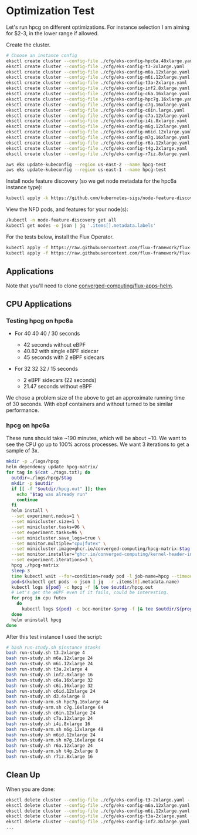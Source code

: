 # Optimization Test

Let's run hpcg on different optimizations. For instance selection I am aiming for $2-3, in the lower range if allowed.

Create the cluster.

```bash
# Choose an instance config
eksctl create cluster --config-file ./cfg/eks-config-hpc6a.48xlarge.yaml
eksctl create cluster --config-file ./cfg/eks-config-t3-2xlarge.yaml
eksctl create cluster --config-file ./cfg/eks-config-m6a.12xlarge.yaml
eksctl create cluster --config-file ./cfg/eks-config-m6i.12xlarge.yaml
eksctl create cluster --config-file ./cfg/eks-config-t3a-2xlarge.yaml
eksctl create cluster --config-file ./cfg/eks-config-inf2.8xlarge.yaml
eksctl create cluster --config-file ./cfg/eks-config-c6a.16xlarge.yaml
eksctl create cluster --config-file ./cfg/eks-config-hpc7g.16xlarge.yaml
eksctl create cluster --config-file ./cfg/eks-config-c7g.16xlarge.yaml
eksctl create cluster --config-file ./cfg/eks-config-c6in.large.yaml
eksctl create cluster --config-file ./cfg/eks-config-c7a.12xlarge.yaml
eksctl create cluster --config-file ./cfg/eks-config-i4i.8xlarge.yaml
eksctl create cluster --config-file ./cfg/eks-config-m6g.12xlarge.yaml
eksctl create cluster --config-file ./cfg/eks-config-m6id.12xlarge.yaml
eksctl create cluster --config-file ./cfg/eks-config-m7g.16xlarge.yaml
eksctl create cluster --config-file ./cfg/eks-config-r6a.12xlarge.yaml
eksctl create cluster --config-file ./cfg/eks-config-t4g.2xlarge.yaml
eksctl create cluster --config-file ./cfg/eks-config-r7iz.8xlarge.yaml

aws eks update-kubeconfig --region us-east-2 --name hpcg-test
aws eks update-kubeconfig --region us-east-1 --name hpcg-test
```

Install node feature discovery (so we get node metadata for the hpc6a instance type):

```bash
kubectl apply -k https://github.com/kubernetes-sigs/node-feature-discovery/deployment/overlays/default?ref=v0.17.3
```

View the NFD pods, and features for your node(s):

```bash
/kubectl -n node-feature-discovery get all
kubectl get nodes -o json | jq '.items[].metadata.labels'
```

For the tests below, install the Flux Operator.

```bash
kubectl apply -f https://raw.githubusercontent.com/flux-framework/flux-operator/refs/heads/main/examples/dist/flux-operator.yaml
kubectl apply -f https://raw.githubusercontent.com/flux-framework/flux-operator/refs/heads/main/examples/dist/flux-operator-arm.yaml
```

## Applications

Note that you'll need to clone [converged-computing/flux-apps-helm](https://github.com/converged-computing/flux-apps-helm).

## CPU Applications

### Testing hpcg on hpc6a

- For 40 40 40 / 30 seconds
  - 42 seconds without eBPF
  - 40.82 with single eBPF sidecar
  - 45 seconds with 2 eBPF sidecars

- For 32 32 32 / 15 seconds
  - 2 eBPF sidecars (22 seconds)
  - 21.47 seconds without eBPF

We chose a problem size of the above to get an approximate running time of 30 seconds. With ebpf containers and without turned to be similar performance.

### hpcg on hpc6a

These runs should take ~190 minutes, which will be about ~10. We want to see the CPU go up to 100% across processes. We want 3 iterations to get a sample of 3x.

```bash
mkdir -p ./logs/hpcg
helm dependency update hpcg-matrix/
for tag in $(cat ./tags.txt); do
  outdir=./logs/hpcg/$tag
  mkdir -p $outdir
  if [[ -f "$outdir/hpcg.out" ]]; then
    echo "$tag was already run"
    continue
  fi
  helm install \
  --set experiment.nodes=1 \
  --set minicluster.size=1 \
  --set minicluster.tasks=96 \
  --set experiment.tasks=96 \
  --set minicluster.save_logs=true \
  --set monitor.multiple="cpu|futex" \
  --set minicluster.image=ghcr.io/converged-computing/hpcg-matrix:$tag \
  --set monitor.installer="ghcr.io/converged-computing/kernel-header-installer:fedora43" \
  --set experiment.iterations=3 \
  hpcg ./hpcg-matrix
  sleep 3
  time kubectl wait --for=condition=ready pod -l job-name=hpcg --timeout=600s
  pod=$(kubectl get pods -o json | jq  -r .items[0].metadata.name)
  kubectl logs ${pod} -c hpcg -f |& tee $outdir/hpcg.out
  # Let's get the eBPF even if it fails, could be interesting.
  for prog in cpu futex
    do
      kubectl logs ${pod} -c bcc-monitor-$prog -f |& tee $outdir/${prog}.out    
  done
  helm uninstall hpcg
done
```

After this test instance I used the script:

```bash
# bash run-study.sh $instance $tasks
bash run-study.sh t3.2xlarge 4
bash run-study.sh m6a.12xlarge 24
bash run-study.sh m6i.12xlarge 24
bash run-study.sh t3a.2xlarge 4
bash run-study.sh inf2.8xlarge 16
bash run-study.sh c6a.16xlarge 32
bash run-study.sh c6i.16xlarge 32
bash run-study.sh c6id.12xlarge 24
bash run-study.sh d3.4xlarge 8
bash run-study-arm.sh hpc7g.16xlarge 64
bash run-study-arm.sh c7g.16xlarge 64
bash run-study.sh c6in.12xlarge 24
bash run-study.sh c7a.12xlarge 24
bash run-study.sh i4i.8xlarge 16
bash run-study-arm.sh m6g.12xlarge 48
bash run-study.sh m6id.12xlarge 24
bash run-study-arm.sh m7g.16xlarge 64
bash run-study.sh r6a.12xlarge 24
bash run-study-arm.sh t4g.2xlarge 8
bash run-study.sh r7iz.8xlarge 16
```

## Clean Up

When you are done:

```bash
eksctl delete cluster --config-file ./cfg/eks-config-t3-2xlarge.yaml --wait
eksctl delete cluster --config-file ./cfg/eks-config-m6a.12xlarge.yaml --wait
eksctl delete cluster --config-file ./cfg/eks-config-m6i.12xlarge.yaml --wait
eksctl delete cluster --config-file ./cfg/eks-config-t3a-2xlarge.yaml --wait
eksctl delete cluster --config-file ./cfg/eks-config-inf2.8xlarge.yaml --wait
...
```
